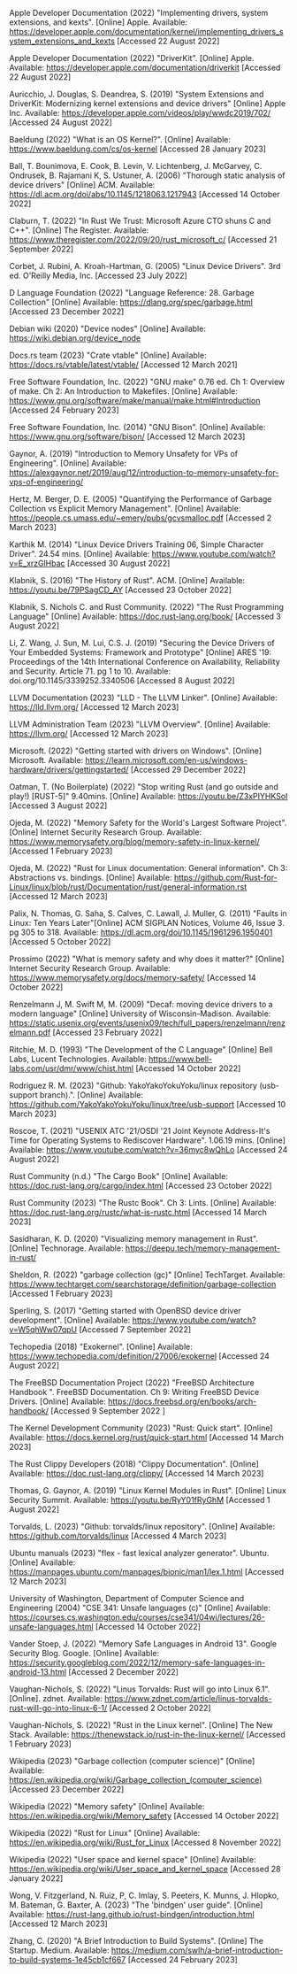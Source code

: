 

Apple Developer Documentation (2022) "Implementing drivers, system extensions, and kexts". [Online] Apple. Available: https://developer.apple.com/documentation/kernel/implementing_drivers_system_extensions_and_kexts [Accessed 22 August 2022]

Apple Developer Documentation (2022) "DriverKit". [Online] Apple. Available: https://developer.apple.com/documentation/driverkit [Accessed 22 August 2022]

Auricchio, J. Douglas, S. Deandrea, S. (2019) "System Extensions and DriverKit: Modernizing kernel extensions and device drivers" [Online] Apple Inc. Available: https://developer.apple.com/videos/play/wwdc2019/702/ [Accessed 24 August 2022]

Baeldung (2022) "What is an OS Kernel?". [Online] Available: https://www.baeldung.com/cs/os-kernel [Accessed 28 January 2023]

Ball, T. Bounimova, E. Cook, B. Levin, V. Lichtenberg, J. McGarvey, C. Ondrusek, B. Rajamani K, S. Ustuner, A. (2006) "Thorough static analysis of device drivers" [Online] ACM. Available:
https://dl.acm.org/doi/abs/10.1145/1218063.1217943 [Accessed 14 October 2022]

Claburn, T. (2022) "In Rust We Trust: Microsoft Azure CTO shuns C and C++". [Online] The Register. Available: https://www.theregister.com/2022/09/20/rust_microsoft_c/ [Accessed 21 September 2022]

Corbet, J. Rubini, A. Kroah-Hartman, G. (2005) "Linux Device Drivers". 3rd ed. O'Reilly Media, Inc. [Accessed 23 July 2022]

D Language Foundation (2022) "Language Reference: 28. Garbage Collection" [Online] Available: https://dlang.org/spec/garbage.html [Accessed 23 December 2022]

Debian wiki (2020) "Device nodes" [Online] Available: https://wiki.debian.org/device_node

Docs.rs team (2023) "Crate vtable" [Online] Available: https://docs.rs/vtable/latest/vtable/ [Accessed 12 March 2021]

Free Software Foundation, Inc. (2022) "GNU make" 0.76 ed. Ch 1: Overview of make. Ch 2: An Introduction to Makefiles. [Online] Available: https://www.gnu.org/software/make/manual/make.html#Introduction [Accessed 24 February 2023]

Free Software Foundation, Inc. (2014) "GNU Bison". [Online] Available: https://www.gnu.org/software/bison/ [Accessed 12 March 2023]

Gaynor, A. (2019) "Introduction to Memory Unsafety for VPs of Engineering". [Online] Available: https://alexgaynor.net/2019/aug/12/introduction-to-memory-unsafety-for-vps-of-engineering/

Hertz, M. Berger, D. E. (2005) "Quantifying the Performance of Garbage Collection vs Explicit Memory Management". [Online] Available: https://people.cs.umass.edu/~emery/pubs/gcvsmalloc.pdf [Accessed 2 March 2023]

Karthik M. (2014) "Linux Device Drivers Training 06, Simple Character Driver". 24.54 mins. [Online] Available: https://www.youtube.com/watch?v=E_xrzGlHbac [Accessed 30 August 2022] 

Klabnik, S. (2016) "The History of Rust". ACM. [Online] Available: https://youtu.be/79PSagCD_AY [Accessed 23 October 2022]

Klabnik, S. Nichols C. and Rust Community. (2022) "The Rust Programming Language" [Online] Available: https://doc.rust-lang.org/book/ [Accessed 3 August 2022]

Li, Z. Wang, J. Sun, M. Lui, C.S. J. (2019) "Securing the Device Drivers of Your Embedded Systems: Framework and Prototype" [Online] ARES '19: Proceedings of the 14th International Conference on Availability, Reliability and Security. Article 71. pg 1 to 10. Available: doi.org/10.1145/3339252.3340506 [Accessed 8 August 2022]

LLVM Documentation (2023) "LLD - The LLVM Linker". [Online] Available: https://lld.llvm.org/ [Accessed 12 March 2023]

LLVM Administration Team (2023) "LLVM Overview". [Online] Available: https://llvm.org/ [Accessed 12 March 2023]

Microsoft. (2022) "Getting started with drivers on Windows". [Online] Microsoft. Available: https://learn.microsoft.com/en-us/windows-hardware/drivers/gettingstarted/ [Accessed 29 December 2022]

Oatman, T. (No Boilerplate) (2022) "Stop writing Rust (and go outside and play!) [RUST-5]" 9.40mins. [Online] Available: https://youtu.be/Z3xPIYHKSoI [Accessed 3 August 2022]

Ojeda, M. (2022) "Memory Safety for the World's Largest Software Project". [Online] Internet Security Research Group. Available: https://www.memorysafety.org/blog/memory-safety-in-linux-kernel/ [Accessed 1 February 2023]

Ojeda, M. (2022) "Rust for Linux documentation: General information". Ch 3: Abstractions vs. bindings. [Online] Available: https://github.com/Rust-for-Linux/linux/blob/rust/Documentation/rust/general-information.rst [Accessed 12 March 2023]

Palix, N. Thomas, G. Saha, S. Calves, C. Lawall, J. Muller, G. (2011) "Faults in Linux: Ten Years Later"[Online] ACM SIGPLAN Notices, Volume 46, Issue 3. pg 305 to 318. Available: https://dl.acm.org/doi/10.1145/1961296.1950401 [Accessed 5 October 2022]

Prossimo  (2022) "What is memory safety and why does it matter?" [Online] Internet Security Research Group. Available: https://www.memorysafety.org/docs/memory-safety/ [Accessed 14 October 2022]

Renzelmann J, M. Swift M, M. (2009) "Decaf: moving device drivers to a modern language" [Online] University of Wisconsin-Madison. Available: https://static.usenix.org/events/usenix09/tech/full_papers/renzelmann/renzelmann.pdf [Accessed 23 February 2022]

Ritchie, M. D. (1993) "The Development of the C Language" [Online] Bell Labs, Lucent Technologies. Available: https://www.bell-labs.com/usr/dmr/www/chist.html [Accessed 14 October 2022]

Rodriguez R. M. (2023) "Github: YakoYakoYokuYoku/linux repository (usb-support branch).". [Online] Available: https://github.com/YakoYakoYokuYoku/linux/tree/usb-support [Accessed 10 March 2023]

Roscoe, T. (2021) "USENIX ATC '21/OSDI '21 Joint Keynote Address-It's Time for Operating Systems to Rediscover Hardware". 1.06.19 mins. [Online] Available: https://www.youtube.com/watch?v=36myc8wQhLo [Accessed 24 August 2022]

Rust Community (n.d.) "The Cargo Book" [Online] Available: https://doc.rust-lang.org/cargo/index.html [Accessed 23 October 2022]

Rust Community (2023) "The Rustc Book". Ch 3: Lints. [Online] Available: https://doc.rust-lang.org/rustc/what-is-rustc.html [Accessed 14 March 2023]

Sasidharan, K. D. (2020) "Visualizing memory management in Rust". [Online] Technorage. Available: https://deepu.tech/memory-management-in-rust/

Sheldon, R. (2022) "garbage collection (gc)"  [Online] TechTarget. Available: https://www.techtarget.com/searchstorage/definition/garbage-collection [Accessed 1 February 2023]

Sperling, S. (2017) "Getting started with OpenBSD device driver development". [Online] Available: https://www.youtube.com/watch?v=W5qhWw07qpU [Accessed  7 September 2022]

Techopedia (2018) "Exokernel". [Online] Available: https://www.techopedia.com/definition/27006/exokernel [Accessed 24 August 2022]

The FreeBSD Documentation Project (2022) "FreeBSD Architecture Handbook ". FreeBSD Documentation. Ch 9: Writing FreeBSD Device Drivers. [Online] Available: https://docs.freebsd.org/en/books/arch-handbook/ [Accessed 9 September 2022 ]

The Kernel Development Community (2023) "Rust: Quick start". [Online] Available: https://docs.kernel.org/rust/quick-start.html [Accessed 14 March 2023]

The Rust Clippy Developers (2018) "Clippy Documentation". [Online] Available: https://doc.rust-lang.org/clippy/ [Accessed 14 March 2023]

Thomas, G. Gaynor, A. (2019) "Linux Kernel Modules in Rust".  [Online] Linux Security Summit. Available: https://youtu.be/RyY01fRyGhM [Accessed 1 August 2022]

Torvalds,  L. (2023) "Github: torvalds/linux repository". [Online] Available: https://github.com/torvalds/linux [Accessed 4 March 2023]

Ubuntu manuals (2023) "flex - fast lexical analyzer generator". Ubuntu. [Online] Available: https://manpages.ubuntu.com/manpages/bionic/man1/lex.1.html [Accessed 12 March 2023]

University of Washington, Department of Computer Science and Engineering (2004) "CSE 341: Unsafe languages (c)" [Online] Available: https://courses.cs.washington.edu/courses/cse341/04wi/lectures/26-unsafe-languages.html [Accessed 14 October 2022]

Vander Stoep, J. (2022) "Memory Safe Languages in Android 13". Google Security Blog. Google. [Online] Available: https://security.googleblog.com/2022/12/memory-safe-languages-in-android-13.html [Accessed 2 December 2022]

Vaughan-Nichols, S. (2022) "Linus Torvalds: Rust will go into Linux 6.1". [Online]. zdnet. Available: https://www.zdnet.com/article/linus-torvalds-rust-will-go-into-linux-6-1/ [Accessed 2 October 2022]

Vaughan-Nichols, S. (2022) "Rust in the Linux kernel". [Online] The New Stack. Available: https://thenewstack.io/rust-in-the-linux-kernel/ [Accessed 1 February 2023]

Wikipedia (2023)  "Garbage collection (computer science)" [Online] Available: https://en.wikipedia.org/wiki/Garbage_collection_(computer_science) [Accessed 23 December 2022]

Wikipedia (2022) "Memory safety" [Online] Available: https://en.wikipedia.org/wiki/Memory_safety [Accessed 14 October 2022]

Wikipedia (2022) "Rust for Linux" [Online] Available: https://en.wikipedia.org/wiki/Rust_for_Linux [Accessed 8 November 2022]

Wikipedia (2022) "User space and kernel space" [Online] Available: https://en.wikipedia.org/wiki/User_space_and_kernel_space [Accessed 28 January 2022]

Wong, V. Fitzgerland, N. Ruiz, P, C. Imlay, S. Peeters, K. Munns, J. Hlopko, M. Bateman, G. Baxter, A. (2023) "The 'bindgen' user guide". [Online] Available: https://rust-lang.github.io/rust-bindgen/introduction.html [Accessed 12 March 2023]

Zhang, C. (2020) "A Brief Introduction to Build Systems". [Online] The Startup. Medium. Available: https://medium.com/swlh/a-brief-introduction-to-build-systems-1e45cb1cf667 [Accessed 24 February 2023]




